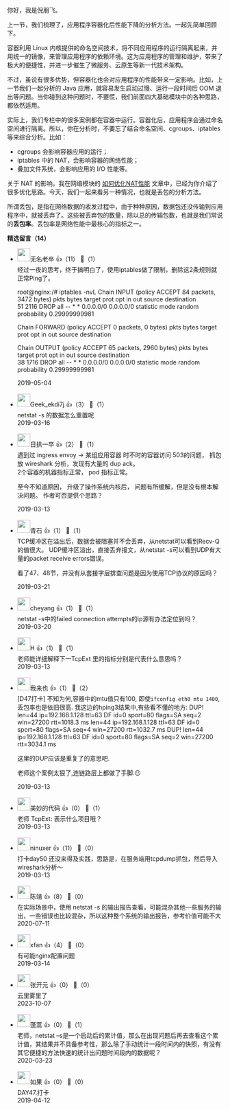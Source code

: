 你好，我是倪朋飞。

上一节，我们梳理了，应用程序容器化后性能下降的分析方法。一起先简单回顾下。

容器利用 Linux 内核提供的命名空间技术，将不同应用程序的运行隔离起来，并用统一的镜像，来管理应用程序的依赖环境。这为应用程序的管理和维护，带来了极大的便捷性，并进一步催生了微服务、云原生等新一代技术架构。

不过，虽说有很多优势，但容器化也会对应用程序的性能带来一定影响。比如，上一节我们一起分析的 Java 应用，就容易发生启动过慢、运行一段时间后 OOM 退出等问题。当你碰到这种问题时，不要慌，我们前面四大基础模块中的各种思路，都依然适用。

实际上，我们专栏中的很多案例都在容器中运行。容器化后，应用程序会通过命名空间进行隔离。所以，你在分析时，不要忘了结合命名空间、cgroups、iptables 等来综合分析。比如：

- cgroups 会影响容器应用的运行；
- iptables 中的 NAT，会影响容器的网络性能；
- 叠加文件系统，会影响应用的 I/O 性能等。

关于 NAT 的影响，我在网络模块的 [如何优化NAT性能](https://time.geekbang.org/column/article/83189) 文章中，已经为你介绍了很多优化思路。今天，我们一起来看另一种情况，也就是丢包的分析方法。

所谓丢包，是指在网络数据的收发过程中，由于种种原因，数据包还没传输到应用程序中，就被丢弃了。这些被丢弃包的数量，除以总的传输包数，也就是我们常说的**丢包率**。丢包率是网络性能中最核心的指标之一。
<div><strong>精选留言（14）</strong></div><ul>
<li><img src="" width="30px"><span>无名老卒</span> 👍（11） 💬（1）<div>经过一夜的思考，终于搞明白了，使用iptables做了限制，删除这2条规则就正常Ping了。

root@nginx:&#47;# iptables -nvL
Chain INPUT (policy ACCEPT 84 packets, 3472 bytes)
 pkts bytes target     prot opt in     out     source               destination         
   51  2116 DROP       all  --  *      *       0.0.0.0&#47;0            0.0.0.0&#47;0            statistic mode random probability 0.29999999981

Chain FORWARD (policy ACCEPT 0 packets, 0 bytes)
 pkts bytes target     prot opt in     out     source               destination         

Chain OUTPUT (policy ACCEPT 65 packets, 2960 bytes)
 pkts bytes target     prot opt in     out     source               destination         
   38  1716 DROP       all  --  *      *       0.0.0.0&#47;0            0.0.0.0&#47;0            statistic mode random probability 0.29999999981</div>2019-05-04</li><br/><li><img src="" width="30px"><span>Geek_ekdi7j</span> 👍（3） 💬（1）<div>netstat -s 的数据怎么重置呢</div>2019-03-16</li><br/><li><img src="https://static001.geekbang.org/account/avatar/00/10/20/b0/0a1551c4.jpg" width="30px"><span>日拱一卒</span> 👍（2） 💬（1）<div>遇到过  ingress  envoy -&gt;  某组应用容器  时不时的容器访问 503的问题，  抓包放 wireshark 分析，发现有大量的 dup ack。  
2个容器的机器指标正常， pod 指标正常。

至今不知道原因， 升级了操作系统内核后， 问题有所缓解，但是没有根本解决问题。  作者可否提供个思路？
</div>2019-03-13</li><br/><li><img src="https://static001.geekbang.org/account/avatar/00/12/8c/2b/3ab96998.jpg" width="30px"><span>青石</span> 👍（1） 💬（1）<div>TCP缓冲区在溢出后，数据会被阻塞并不会丢弃，从netstat可以看到Recv-Q的值很大。
UDP缓冲区溢出，直接丢弃报文，从netstat -s可以看到UDP有大量的packet receive errors错误。

看了47、48节，并没有从套接字层排查问题是因为使用TCP协议的原因吗？</div>2019-03-21</li><br/><li><img src="http://thirdwx.qlogo.cn/mmopen/vi_32/Q0j4TwGTfTK0lekib0VOFiaylqrYiaYgSVSMJ9ZyLymaxHpL9hWIUvEypxGhrDkJ2CSQUSwKaopuZFpRvRCIUicghA/132" width="30px"><span>cheyang</span> 👍（1） 💬（1）<div>netstat -s中的failed connection attempts的ip源有办法定位到吗？</div>2019-03-20</li><br/><li><img src="http://thirdwx.qlogo.cn/mmopen/vi_32/oW1lwRgwgBaQk0ZA33fy4XE0rqF7NiaRupV89lqzib02SA5hwFRUicA5OiaA6TYaxKubnVAEFJnJ5olq8xmcJLpcwg/132" width="30px"><span>H</span> 👍（1） 💬（1）<div>老师能详细解释下一TcpExt 里的指标分别是代表什么意思吗？</div>2019-03-13</li><br/><li><img src="https://static001.geekbang.org/account/avatar/00/12/64/05/6989dce6.jpg" width="30px"><span>我来也</span> 👍（1） 💬（2）<div>[D47打卡]
不知为何,容器中的mtu值只有100, 即使`ifconfig eth0 mtu 1400`,丢包率也是依旧很高.
我这边的hping3结果中,有些看不懂的地方:
DUP! len=44 ip=192.168.1.128 ttl=63 DF id=0 sport=80 flags=SA seq=2 win=27200 rtt=1018.3 ms
len=44 ip=192.168.1.128 ttl=63 DF id=0 sport=80 flags=SA seq=4 win=27200 rtt=1032.7 ms
DUP! len=44 ip=192.168.1.128 ttl=63 DF id=0 sport=80 flags=SA seq=2 win=27200 rtt=3034.1 ms

这里的DUP应该是重复了的意思吧.

老师这个案例太狠了,连链路层上都做了手脚.😐</div>2019-03-13</li><br/><li><img src="https://static001.geekbang.org/account/avatar/00/10/f7/b1/982ea185.jpg" width="30px"><span>美妙的代码</span> 👍（0） 💬（1）<div>老师 TcpExt: 表示什么项目哦？</div>2019-03-13</li><br/><li><img src="https://wx.qlogo.cn/mmopen/vi_32/PiajxSqBRaEKQMM4m7NHuicr55aRiblTSEWIYe0QqbpyHweaoAbG7j2v7UUElqqeP3Ihrm3UfDPDRb1Hv8LvPwXqA/132" width="30px"><span>ninuxer</span> 👍（11） 💬（0）<div>打卡day50
还没来得及实践，思路是，在服务端用tcpdump抓包，然后导入wireshark分析～</div>2019-03-13</li><br/><li><img src="https://static001.geekbang.org/account/avatar/00/11/82/1a/64ec25ff.jpg" width="30px"><span>陈靖</span> 👍（8） 💬（0）<div>在实际场景中，使用 netstat -s 的输出报告查看，可能混杂其他一些服务的输出，一些错误也比较混杂，所以这种整个系统的输出报告，参考价值可能不大</div>2020-07-11</li><br/><li><img src="https://static001.geekbang.org/account/avatar/00/14/11/4b/fa64f061.jpg" width="30px"><span>xfan</span> 👍（4） 💬（0）<div>有可能nginx配置问题</div>2019-03-14</li><br/><li><img src="https://static001.geekbang.org/account/avatar/00/1e/f2/ce/791d0f5e.jpg" width="30px"><span>张开元</span> 👍（0） 💬（0）<div>云里雾里了</div>2023-10-07</li><br/><li><img src="https://static001.geekbang.org/account/avatar/00/14/17/96/a10524f5.jpg" width="30px"><span>蓬蒿</span> 👍（0） 💬（1）<div>老师，netstat –s是一个启动后的累计值，那么在出现问题后再去查看这个累计值，其结果并不具备参考性，那么除了手动统计一段时间内的快照，有没有其它便捷的方法快速的统计出问题时间段内的数据呢？</div>2020-03-23</li><br/><li><img src="" width="30px"><span>如果</span> 👍（0） 💬（0）<div>DAY47.打卡</div>2019-04-12</li><br/>
</ul>